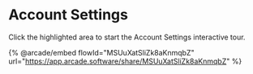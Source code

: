# Account Settings

Click the highlighted area to start the Account Settings interactive tour.

{% @arcade/embed flowId="MSUuXatSliZk8aKnmqbZ" url="https://app.arcade.software/share/MSUuXatSliZk8aKnmqbZ" %}
